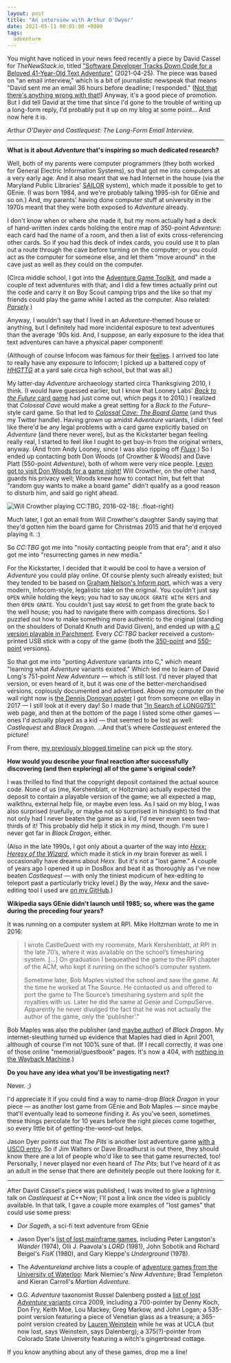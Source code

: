 ```yaml
---
layout: post
title: "An interview with Arthur O'Dwyer"
date: 2021-05-11 00:01:00 +0000
tags:
  adventure
---
```


You might have noticed in your news feed recently a piece by David Cassel for
_TheNewStack.io_, titled
["Software Developer Tracks Down Code for a Beloved 41-Year-Old Text Adventure"](https://thenewstack.io/software-developer-tracks-down-code-for-a-beloved-41-year-old-text-adventure/)
(2021-04-25). The piece was based on "an email interview," which is a bit of
journalistic newspeak that means "David sent me an email 36 hours before deadline; I responded."
([Not that there's anything wrong with that!](https://www.youtube.com/watch?v=rGAyQAkXajg))
Anyway, it's a good piece of promotion. But I did tell David at the time that since
I'd gone to the trouble of writing up a long-form reply, I'd probably put it up on my blog
at some point... And now here it is.

_Arthur O'Dwyer and Castlequest: The Long-Form Email Interview._

----

<b>What is it about _Adventure_ that's inspiring so much dedicated research?</b>

Well, both of my parents were computer programmers (they both worked for General Electric Information Systems),
so that got me into computers at a very early age. And it also meant that we had Internet in the house
(via the Maryland Public Libraries' [SAILOR](https://www.sailor.lib.md.us/about/) system),
which made it possible to get to GEnie.
(I was born 1984, and we're probably talking 1995-ish for GEnie and so on.)
And, my parents' having done computer stuff at university in the 1970s meant that they were both exposed to _Adventure_ already.

I don't know when or where she made it, but my mom actually had a deck of hand-written index cards
holding the entire map of 350-point _Adventure_: each card had the name of a room, and then a list of
exits cross-referencing other cards. So if you had this deck of index cards, you could use it to plan
out a route through the cave before turning on the computer; or you could act as the computer for someone else,
and let them "move around" in the cave just as well as they could on the computer.

(Circa middle school, I got into the [Adventure Game Toolkit](https://en.wikipedia.org/wiki/Adventure_Game_Toolkit),
and made a couple of text adventures with that; and I did a few times actually print out the code and carry it on
Boy Scout camping trips and the like so that my friends could play the game while I acted as the computer.
Also related: [_Parsely_](https://www.memento-mori.com/).)

Anyway, I wouldn't say that I lived in an _Adventure_-themed house or anything, but I definitely had more
incidental exposure to text adventures than the average '90s kid. And, I suppose, an early exposure to the idea that
text adventures can have a physical paper component!

(Although of course Infocom was famous for their [feelies](https://futuryst.blogspot.com/2009/02/thoughts-about-feelies.html).
I arrived too late to really have any exposure to Infocom;
I picked up a battered copy of [_HHGTTG_](https://gallery.guetech.org/hhgttg/hhgttg.html)
at a yard sale circa high school, but that was all.)

My latter-day _Adventure_ archaeology started circa Thanksgiving 2010, I think.
(I would have guessed earlier, but I know that Looney Labs'
[_Back to the Future_ card game](https://www.looneylabs.com/games/back-future-card-game)
had just come out, which pegs it to 2010.)  I realized that _Colossal Cave_ would make a great setting
for a _Back to the Future_–style card game. So that led to
[_Colossal Cave: The Board Game_](https://boardgamegeek.com/boardgame/121751/colossal-cave-board-game)
(and thus my Twitter handle). Having grown up amidst _Adventure_ variants, I didn't feel like there'd be
any legal problems with a card game explicitly based on _Adventure_ (and there never were),
but as the Kickstarter began feeling really real, I started to feel like I ought to get buy-in
from the original writers, anyway. (And from Andy Looney, since I was also ripping off
[_Fluxx_](https://www.looneylabs.com/games/fluxx).)
So I ended up contacting both Don Woods (of Crowther & Woods) and Dave Platt (550-point _Adventure_),
both of whom were very nice people.
[I even got to visit Don Woods for a game night!](https://www.kickstarter.com/projects/765522088/colossal-cave-the-board-game/posts/213205)
Will Crowther, on the other hand, guards his privacy well; Woods knew how to contact him,
but felt that "random guy wants to make a board game" didn't qualify as a good reason to disturb him,
and said go right ahead.

![Will Crowther playing _CC:TBG_, 2016-02-18](/blog/images/2021-05-11-will-crowther.jpg){: .float-right}

Much later, I got an email from Will Crowther's daughter Sandy saying that they'd gotten him
the board game for Christmas 2015 and that he'd enjoyed playing it. :)

So _CC:TBG_ got me into "nosily contacting people from that era"; and it also got me into "resurrecting games in new media."

For the Kickstarter, I decided that it would be cool to have a version of _Adventure_ you could play online.
Of course plenty such already existed; but they tended to be based on
[Graham Nelson's Inform port](https://iplayif.com/?story=http://www.ifarchive.org/if-archive/games/zcode/Advent.z5),
which was a very modern, Infocom-style, legalistic take on the original.
You couldn't just say `OPEN` while holding the keys; you had to say `UNLOCK GRATE WITH KEYS` and then `OPEN GRATE`.
You couldn't just say `HOUSE` to get from the grate back to the well house; you had to navigate there with compass directions.
So I puzzled out how to make something more authentic to the original (standing on the shoulders of Donald Knuth and David Given),
and ended up with [a C version playable in Parchment](https://quuxplusone.github.io/Advent/).
Every _CC:TBG_ backer received a custom-printed USB stick with a copy of the game (both the [350-point](https://quuxplusone.github.io/Advent/play.html)
and [550-point](https://quuxplusone.github.io/Advent/play-550.html) versions).

So that got me into "porting _Adventure_ variants into C," which meant "learning what _Adventure_ variants existed."
Which led me to learn of David Long's 751-point _New Adventure_ — which is still lost.  I'd never played that version,
or even heard of it, but it was one of the better-merchandised versions, copiously documented and advertised.
Above my computer on the wall right now is [the Dennis Donovan poster](http://www.club.cc.cmu.edu/~ajo/in-search-of-LONG0751/readme.html#poster)
I got from someone on eBay in 2017 — I still look at it every day!
So I made that ["In Search of LONG0751"](http://www.club.cc.cmu.edu/~ajo/in-search-of-LONG0751/readme.html) web page,
and then at the bottom of the page I listed some other games — ones I'd actually played as a kid — that seemed
to be lost as well: _Castlequest_ and _Black Dragon_. ...And that's where _Castlequest_ entered the picture!

From there, [my previously blogged timeline](/blog/2021/03/09/castlequest/#timeline) can pick up the story.

<b>How would you describe your final reaction after successfully discovering (and then exploring) all of the game's original code?</b>

I was thrilled to find that the copyright deposit contained the actual source code.
None of us (me, Kershenblatt, or Holtzman) actually expected the deposit to contain a playable version of the game;
we all expected a map, walkthru, external help file, or maybe even less.
As I said on my blog, I was also surprised (ruefully, or maybe not so surprised in hindsight)
to find that not only had I never beaten the game as a kid, I'd never even seen two-thirds of it!
This probably did help it stick in my mind, though. I'm sure I never got far in _Black Dragon_, either.

(Also in the late 1990s, I got only about a quarter of the way into [_Hexx: Heresy of the Wizard_](https://www.youtube.com/watch?v=jTuYqQlNPgQ),
which made it stick in my brain forever as well. I occasionally have dreams about _Hexx_. But it's not a "lost game."
A couple of years ago I opened it up in DosBox and beat it as thoroughly as I've now beaten _Castlequest_ —
with only the tiniest modicum of hex-editing to teleport past a particularly tricky level.)
By the way, _Hexx_ and the save-editing tool I used are [on my GitHub](https://github.com/Quuxplusone/Hexx).)

<b>Wikipedia says GEnie didn't launch until 1985; so, where was the game during the preceding four years?</b>

It was running on a computer system at RPI. Mike Holtzman wrote to me in 2016:

> I wrote CastleQuest with my roommate, Mark Kershenblatt, at RPI in the late 70’s,
> where it was available on the school’s timesharing system. [...] On graduation I
> bequeathed the game to the RPI chapter of the ACM, who kept it running on the
> school’s computer system.
>
> Sometime later, Bob Maples visited the school and saw the game. At the time he worked
> at The Source. He contacted us and offered to port the game to The Source’s timesharing system
> and split the royalties with us. Later he did the same at Genie and CompuServe. Apparently
> he never divulged the fact that he was not actually the author of the game, only the ‘publisher’."

Bob Maples was also the publisher (and [maybe author](https://archive.org/details/Online_Today_Vol_08_02_1989_Feb/page/n23/mode/1up))
of _Black Dragon_. My internet-sleuthing turned up evidence
that Maples had died in April 2001, although of course I'm not 100% sure of that. (If I recall correctly,
it was one of those online "memorial/guestbook" pages. It's now a 404, with
[nothing in the Wayback Machine](http://web.archive.org/web/*/http://grave-records.mooseroots.com/l/3276408/Robert-Henry-Maples-MS).)

<b>Do you have any idea what you'll be investigating next?</b>

Never. ;)

I'd appreciate it if you could find a way to name-drop _Black Dragon_ in your piece — as another lost game
from GEnie and Bob Maples — since maybe that'll eventually lead to someone finding it.  As you've seen,
sometimes these things percolate for 10 years before the right pieces come together, so every little bit
of getting-the-word-out helps.

Jason Dyer points out that _The Pits_ is another lost adventure game
[with a USCO entry](https://cocatalog.loc.gov/cgi-bin/Pwebrecon.cgi?v1=1&Search_Arg=TXu000039634&Search_Code=REGS&CNT=10&SID=1).
So if Jim Walters or Dave Broadhurst is out there, they should know there are a lot of people
who'd like to see that game resurrected, too!  Personally, I never played nor even heard of _The Pits_;
but I've heard of it as an adult in the sense that there are definitely people out there looking for it.

----

After David Cassel's piece was published, I was invited to give a lightning talk on _Castlequest_ at C++Now;
I'll post a link once the video is publicly available. In that talk, I gave a couple more examples of
"lost games" that could use some press:

- _Dor Sageth_, a sci-fi text adventure from GEnie

- Jason Dyer's [list of lost mainframe games](https://bluerenga.blog/2015/03/19/lost-mainframe-games/),
    including Peter Langston's _Wander_ (1974), Olli J. Paavola's _LORD_ (1981), John Sobotik and Richard Beigel's _FisK_ (1980),
    and Gary Kleppe's _Underground_ (1978).

- The _Adventureland_ archive lists a couple of
    [adventure games from the University of Waterloo](http://www.lysator.liu.se/adventure/Mainframe_adventures.html#New_Adventure):
    Mark Niemiec's _New Adventure_; Brad Templeton and Kieran Carroll's _Martian Adventure_.

- O.G. _Adventure_ taxonomist Russel Dalenberg posted a [list of lost _Adventure_ variants](http://www.club.cc.cmu.edu/~ajo/in-search-of-LONG0751/2009-02-02-lost-versions-of-adventure.txt)
    circa 2009, including a 700-pointer by Denny Koch, Don Fry, Keith Moe, Lou Mackey, Greg Markow, and John Logan;
    a 535-point version featuring a piece of Venetian glass as a treasure; a 365-point version created by
    [Lauren Weinstein](https://www.vortex.com/lauren) while he was at UCLA (but now lost, says Weinstein,
    says Dalenberg); a 375(?)-pointer from Colorado State University featuring a witch's gingerbread cottage.

If you know anything about any of these games, drop me a line!
